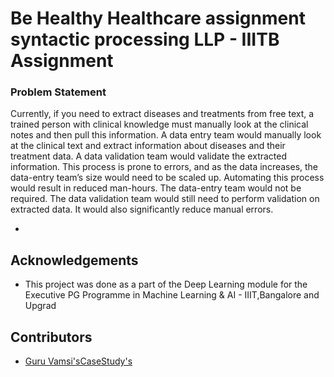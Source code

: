 # Be  Healthy Healthcare assignment syntactic processing LLP  - IIITB Assignment


### Problem Statement
Currently, if you need to extract diseases and treatments from free text, a trained person with clinical knowledge must manually look at the clinical notes and then pull this information.
A data entry team would manually look at the clinical text and extract information about diseases and their treatment data. A data validation team would validate the extracted information. This process is prone to errors, and as the data increases, the data-entry team’s size would need to be scaled up.
Automating this process would result in reduced man-hours. The data-entry team would not be required. The data validation team would still need to perform validation on extracted data. It would also significantly reduce manual errors.

- 

## Acknowledgements
- This project was done as a part of the Deep Learning module for the Executive PG Programme in Machine Learning & AI - IIIT,Bangalore and Upgrad


## Contributors
- <a href="https://github.com/guruvamsi99/syntactic-processing-assignment">Guru Vamsi'sCaseStudy's</a>

